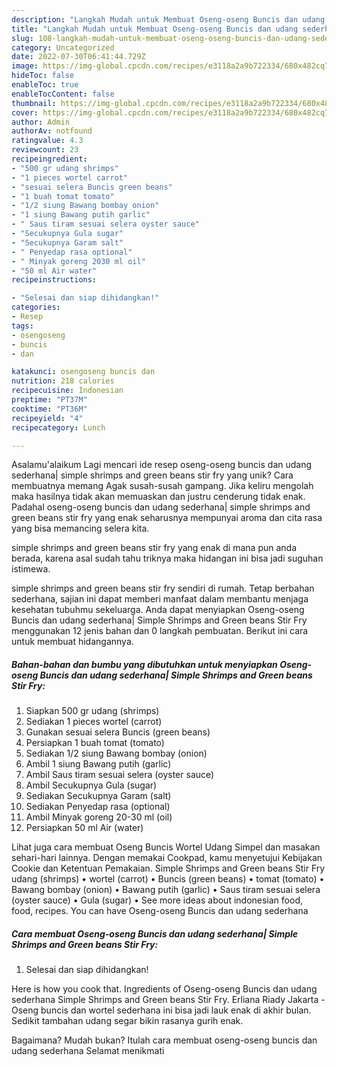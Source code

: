 ```yaml
---
description: "Langkah Mudah untuk Membuat Oseng-oseng Buncis dan udang sederhana| Simple Shrimps and Green beans Stir Fry{ yang Lezat"
title: "Langkah Mudah untuk Membuat Oseng-oseng Buncis dan udang sederhana| Simple Shrimps and Green beans Stir Fry{ yang Lezat"
slug: 108-langkah-mudah-untuk-membuat-oseng-oseng-buncis-dan-udang-sederhana-simple-shrimps-and-green-beans-stir-fry-yang-lezat
category: Uncategorized
date: 2022-07-30T06:41:44.729Z
image: https://img-global.cpcdn.com/recipes/e3118a2a9b722334/680x482cq70/oseng-oseng-buncis-dan-udang-sederhana-simple-shrimps-and-green-beans-stir-fry-foto-resep-utama.jpg
hideToc: false
enableToc: true
enableTocContent: false
thumbnail: https://img-global.cpcdn.com/recipes/e3118a2a9b722334/680x482cq70/oseng-oseng-buncis-dan-udang-sederhana-simple-shrimps-and-green-beans-stir-fry-foto-resep-utama.jpg
cover: https://img-global.cpcdn.com/recipes/e3118a2a9b722334/680x482cq70/oseng-oseng-buncis-dan-udang-sederhana-simple-shrimps-and-green-beans-stir-fry-foto-resep-utama.jpg
author: Admin
authorAv: notfound
ratingvalue: 4.3
reviewcount: 23
recipeingredient:
- "500 gr udang shrimps"
- "1 pieces wortel carrot"
- "sesuai selera Buncis green beans"
- "1 buah tomat tomato"
- "1/2 siung Bawang bombay onion"
- "1 siung Bawang putih garlic"
- " Saus tiram sesuai selera oyster sauce"
- "Secukupnya Gula sugar"
- "Secukupnya Garam salt"
- " Penyedap rasa optional"
- " Minyak goreng 2030 ml oil"
- "50 ml Air water"
recipeinstructions:

- "Selesai dan siap dihidangkan!"
categories:
- Resep
tags:
- osengoseng
- buncis
- dan

katakunci: osengoseng buncis dan 
nutrition: 218 calories
recipecuisine: Indonesian
preptime: "PT37M"
cooktime: "PT36M"
recipeyield: "4"
recipecategory: Lunch

---
```



Asalamu'alaikum Lagi mencari ide resep oseng-oseng buncis dan udang sederhana| simple shrimps and green beans stir fry yang unik? Cara membuatnya memang Agak susah-susah gampang. Jika keliru mengolah maka hasilnya tidak akan memuaskan dan justru cenderung tidak enak. Padahal oseng-oseng buncis dan udang sederhana| simple shrimps and green beans stir fry yang enak seharusnya mempunyai aroma dan cita rasa yang bisa memancing selera kita.

 simple shrimps and green beans stir fry yang enak di mana pun anda berada, karena asal sudah tahu triknya maka hidangan ini bisa jadi suguhan istimewa.


 simple shrimps and green beans stir fry sendiri di rumah. Tetap berbahan sederhana, sajian ini dapat memberi manfaat dalam membantu menjaga kesehatan tubuhmu sekeluarga. Anda dapat menyiapkan Oseng-oseng Buncis dan udang sederhana| Simple Shrimps and Green beans Stir Fry menggunakan 12 jenis bahan dan 0 langkah pembuatan. Berikut ini cara untuk membuat hidangannya.

<!--inarticleads1-->

##### Bahan-bahan dan bumbu yang dibutuhkan untuk menyiapkan Oseng-oseng Buncis dan udang sederhana| Simple Shrimps and Green beans Stir Fry:

1. Siapkan 500 gr udang (shrimps)
1. Sediakan 1 pieces wortel (carrot)
1. Gunakan sesuai selera Buncis (green beans)
1. Persiapkan 1 buah tomat (tomato)
1. Sediakan 1/2 siung Bawang bombay (onion)
1. Ambil 1 siung Bawang putih (garlic)
1. Ambil  Saus tiram sesuai selera (oyster sauce)
1. Ambil Secukupnya Gula (sugar)
1. Sediakan Secukupnya Garam (salt)
1. Sediakan  Penyedap rasa (optional)
1. Ambil  Minyak goreng 20-30 ml (oil)
1. Persiapkan 50 ml Air (water)


Lihat juga cara membuat Oseng Buncis Wortel Udang Simpel dan masakan sehari-hari lainnya. Dengan memakai Cookpad, kamu menyetujui Kebijakan Cookie dan Ketentuan Pemakaian. Simple Shrimps and Green beans Stir Fry udang (shrimps) • wortel (carrot) • Buncis (green beans) • tomat (tomato) • Bawang bombay (onion) • Bawang putih (garlic) • Saus tiram sesuai selera (oyster sauce) • Gula (sugar) • See more ideas about indonesian food, food, recipes. You can have Oseng-oseng Buncis dan udang sederhana 

<!--inarticleads2-->

##### Cara membuat Oseng-oseng Buncis dan udang sederhana| Simple Shrimps and Green beans Stir Fry:


1. Selesai dan siap dihidangkan!

Here is how you cook that. Ingredients of Oseng-oseng Buncis dan udang sederhana Simple Shrimps and Green beans Stir Fry. Erliana Riady Jakarta - Oseng buncis dan wortel sederhana ini bisa jadi lauk enak di akhir bulan. Sedikit tambahan udang segar bikin rasanya gurih enak. 

Bagaimana? Mudah bukan? Itulah cara membuat oseng-oseng buncis dan udang sederhana Selamat menikmati
